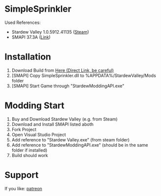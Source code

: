 # SimpleSprinkler

Used References:
- Stardew Valley 1.0.5912.41135 ([Steam](http://store.steampowered.com/app/413150/?l=german)) 
- SMAPI 37.3A ([Link](http://community.playstarbound.com/threads/stardew-modding-api-0-37.108375/))

# Installation
1. Download Build from [Here (Direct Link, be careful)](https://github.com/ADoby/SimpleSprinkler/raw/master/CurrentBuild/SimpleSprinkler.dll)
2. [SMAPI] Copy SimpleSprinkler.dll to %APPDATA%/StardewValley/Mods folder
3. [SMAPI] Start Game through "StardewModdingAPI.exe"

# Modding Start
1. Buy and Download Stardew Valley (e.g. from Steam)
2. Download and Install SMAPI listed aboth
3. Fork Project
4. Open Visual Studio Project
5. Add reference to "Stardew Valley.exe" (from steam folder)
6. Add reference to "StardewModdingAPI.exe" (should be in the same folder if installed)
7. Build should work


# Support
If you like: [patreon](https://www.patreon.com/TZed?ty=h)
